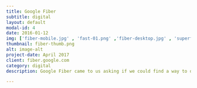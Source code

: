 ```yaml
---
title: Google Fiber
subtitle: digital
layout: default
modal-id: 4
date: 2016-01-12
img: ['fiber-mobile.jpg' , 'fast-01.png' ,'fiber-desktop.jpg' , 'superfast-01.png' , 'fiber-emailer.jpg' , 'rocketdog-01.png' , 'fiber-process.jpg']
thumbnail: fiber-thumb.png
alt: image-alt
project-date: April 2017
client: fiber.google.com
category: digital
description: Google Fiber came to us asking if we could find a way to design an experience that increased customer signup and customer recognition in their existing markets. As I worked with the Fiber team, I wanted to find a way to leverage the love of Google's brand and highlight Google Fiber's unyielding dedication to providing the best customer service of any internet provider. Together we created several variations of pricing options, social proofing modules, and digital emailer campaigns to increase Google Fiber's impact.

---
```

